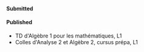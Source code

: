 #### Submitted


#### Published


-  TD d'Algèbre 1 pour les mathématiques</a>, L1
- Colles d'Analyse 2 et Algèbre 2, cursus prépa</a>, L1

